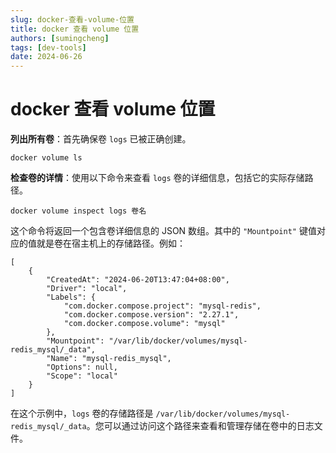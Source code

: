 ```yaml
---
slug: docker-查看-volume-位置
title: docker 查看 volume 位置
authors: [sumingcheng]
tags: [dev-tools]
date: 2024-06-26
---
```


# docker 查看 volume 位置

**列出所有卷**：首先确保卷 `logs` 已被正确创建。

```
docker volume ls
```

**检查卷的详情**：使用以下命令来查看 `logs` 卷的详细信息，包括它的实际存储路径。

```
docker volume inspect logs 卷名
```

这个命令将返回一个包含卷详细信息的 JSON 数组。其中的 `"Mountpoint"` 键值对应的值就是卷在宿主机上的存储路径。例如：

```
[
    {
        "CreatedAt": "2024-06-20T13:47:04+08:00",
        "Driver": "local",
        "Labels": {
            "com.docker.compose.project": "mysql-redis",
            "com.docker.compose.version": "2.27.1",
            "com.docker.compose.volume": "mysql"
        },
        "Mountpoint": "/var/lib/docker/volumes/mysql-redis_mysql/_data",
        "Name": "mysql-redis_mysql",
        "Options": null,
        "Scope": "local"
    }
]
```

在这个示例中，`logs` 卷的存储路径是 `/var/lib/docker/volumes/mysql-redis_mysql/_data`。您可以通过访问这个路径来查看和管理存储在卷中的日志文件。
